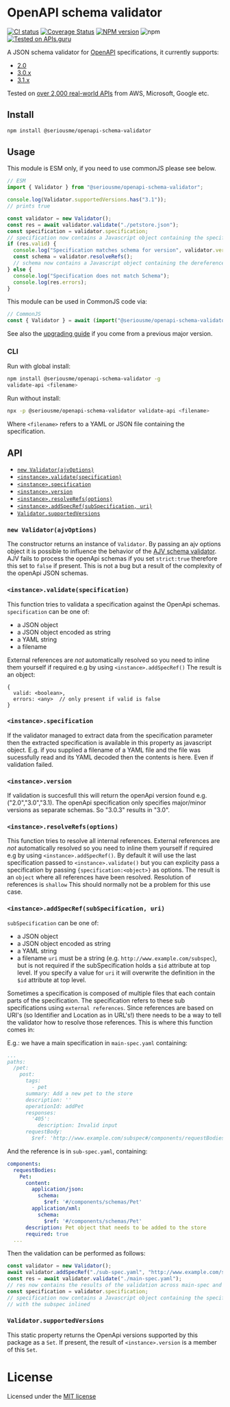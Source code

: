 # OpenAPI schema validator

[![CI status](https://github.com/seriousme/openapi-schema-validator/workflows/Node.js%20CI/badge.svg)](https://github.com/seriousme/openapi-schema-validator/actions?query=workflow%3A%22Node.js+CI%22)
[![Coverage Status](https://coveralls.io/repos/github/seriousme/openapi-schema-validator/badge.svg?branch=master)](https://coveralls.io/github/seriousme/openapi-schema-validator?branch=master)
[![NPM version](https://img.shields.io/npm/v/@seriousme/openapi-schema-validator.svg)](https://www.npmjs.com/package/seriousme/openapi-schema-validator)
![npm](https://img.shields.io/npm/dm/@seriousme/openapi-schema-validator)
[![Tested on APIs.guru](https://api.apis.guru/badges/tested_on.svg)](https://apis.guru/browse-apis/)

A JSON schema validator for [OpenAPI](https://www.openapis.org/) specifications,
it currently supports:

- [2.0](https://spec.openapis.org/oas/v2.0)
- [3.0.x](https://spec.openapis.org/oas/v3.0.3)
- [3.1.x](https://spec.openapis.org/oas/v3.1.0)

Tested on [over 2,000 real-world APIs](https://apis.guru/browse-apis/) from AWS,
Microsoft, Google etc.

<a name="install"></a>

## Install

```bash
npm install @seriousme/openapi-schema-validator
```

<a name="Usage"></a>

## Usage

This module is ESM only, if you need to use commonJS please see below.

```javascript
// ESM
import { Validator } from "@seriousme/openapi-schema-validator";

console.log(Validator.supportedVersions.has("3.1"));
// prints true

const validator = new Validator();
const res = await validator.validate("./petstore.json");
const specification = validator.specification;
// specification now contains a Javascript object containing the specification
if (res.valid) {
  console.log("Specification matches schema for version", validator.version);
  const schema = validator.resolveRefs();
  // schema now contains a Javascript object containing the dereferenced schema
} else {
  console.log("Specification does not match Schema");
  console.log(res.errors);
}
```

This module can be used in CommonJS code via:

```javascript
// CommonJS
const { Validator } = await (import("@seriousme/openapi-schema-validator"));
```

See also the [upgrading guide](UPGRADING.md) if you come from a previous major version.

<a name="CLI"></a>

### CLI

Run with global install:

```bash
npm install @seriousme/openapi-schema-validator -g
validate-api <filename>
```

Run without install:

```bash
npx -p @seriousme/openapi-schema-validator validate-api <filename>
```

Where `<filename>` refers to a YAML or JSON file containing the specification.

<a name="API"></a>

## API

- [`new Validator(ajvOptions)`](#newValidator)
- [`<instance>.validate(specification)`](#validate)
- [`<instance>.specification`](#specification)
- [`<instance>.version`](#version)
- [`<instance>.resolveRefs(options)`](#resolveRefs)
- [`<instance>.addSpecRef(subSpecification, uri)`](#addSpecRef)
- [`Validator.supportedVersions`](#supportedVersions)

<a name="newValidator"></a>

### `new Validator(ajvOptions)`

The constructor returns an instance of `Validator`. By passing an ajv options
object it is possible to influence the behavior of the
[AJV schema validator](https://ajv.js.org/). AJV fails to process the openApi
schemas if you set `strict:true` therefore this set to `false` if present. This
is not a bug but a result of the complexity of the openApi JSON schemas.

<a name="validate"></a>

### `<instance>.validate(specification)`

This function tries to validata a specification against the OpenApi schemas.
`specification` can be one of:

- a JSON object
- a JSON object encoded as string
- a YAML string
- a filename

External references are _not_ automatically resolved so you need to inline them
yourself if required e.g by using `<instance>.addSpecRef()` The result is an
object:

```
{
  valid: <boolean>,
  errors: <any>  // only present if valid is false
}
```

<a name="specification"></a>

### `<instance>.specification`

If the validator managed to extract data from the specification parameter then
the extracted specification is available in this property as javascript object.
E.g. if you supplied a filename of a YAML file and the file was sucessfully read
and its YAML decoded then the contents is here. Even if validation failed.

<a name="version"></a>

### `<instance>.version`

If validation is succesfull this will return the openApi version found e.g.
("2.0","3.0","3.1). The openApi specification only specifies major/minor
versions as separate schemas. So "3.0.3" results in "3.0".

<a name="resolveRefs"></a>

### `<instance>.resolveRefs(options)`

This function tries to resolve all internal references. External references are
_not_ automatically resolved so you need to inline them yourself if required e.g
by using `<instance>.addSpecRef()`. By default it will use the last
specification passed to `<instance>.validate()` but you can explicity pass a
specification by passing `{specification:<object>}` as options. The result is an
`object` where all references have been resolved. Resolution of references is
`shallow` This should normally not be a problem for this use case.

<a name="addSpecRef"></a>

### `<instance>.addSpecRef(subSpecification, uri)`

`subSpecification` can be one of:

- a JSON object
- a JSON object encoded as string
- a YAML string
- a filename `uri` must be a string (e.g. `http://www.example.com/subspec`), but
  is not required if the subSpecification holds a `$id` attribute at top level.
  If you specify a value for `uri` it will overwrite the definition in the `$id`
  attribute at top level.

Sometimes a specification is composed of multiple files that each contain parts
of the specification. The specification refers to these sub specifications using
`external references`. Since references are based on URI's (so Identifier and
Location as in URL's!) there needs to be a way to tell the validator how to
resolve those references. This is where this function comes in:

E.g.: we have a main specification in `main-spec.yaml` containing:

```yaml
...
paths:
  /pet:
    post:
      tags:
        - pet
      summary: Add a new pet to the store
      description: ''
      operationId: addPet
      responses:
        '405':
          description: Invalid input
      requestBody:
        $ref: 'http://www.example.com/subspec#/components/requestBodies/Pet'
```

And the reference is in `sub-spec.yaml`, containing:

```yaml
components:
  requestBodies:
    Pet:
      content:
        application/json:
          schema:
            $ref: '#/components/schemas/Pet'
        application/xml:
          schema:
            $ref: '#/components/schemas/Pet'
      description: Pet object that needs to be added to the store
      required: true
  ...
```

Then the validation can be performed as follows:

```javascript
const validator = new Validator();
await validator.addSpecRef("./sub-spec.yaml", "http://www.example.com/subspec");
const res = await validator.validate("./main-spec.yaml");
// res now contains the results of the validation across main-spec and sub-spec
const specification = validator.specification;
// specification now contains a Javascript object containing the specification
// with the subspec inlined
```

<a name="supportedVersions"></a>

### `Validator.supportedVersions`

This static property returns the OpenApi versions supported by this package as a
`Set`. If present, the result of `<instance>.version` is a member of this `Set`.

<a name="license"></a>

# License

Licensed under the [MIT license](LICENSE.txt)
